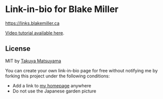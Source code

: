 Link-in-bio for Blake Miller
=========================

https://links.blakemiller.ca



[Video tutorial available here](https://youtu.be/u71pHOyvBp0).

## License

MIT by [Takuya Matsuyama](https://www.craftz.dog/)

You can create your own link-in-bio page for free without notifying me by forking this project under the following conditions:

- Add a link to [my homepage](https://www.craftz.dog/) anywhere
- Do not use the Japanese garden picture
